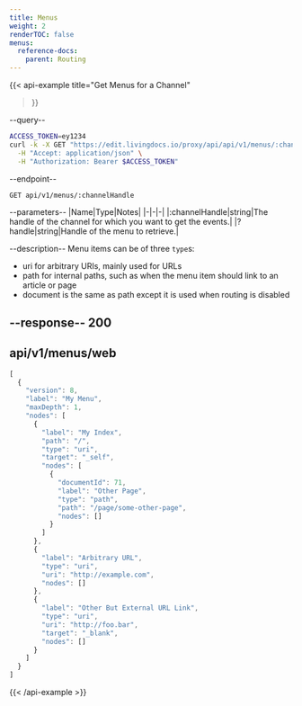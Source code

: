 ```yaml
---
title: Menus
weight: 2
renderTOC: false
menus:
  reference-docs:
    parent: Routing
---
```


{{< api-example
  title="Get Menus for a Channel"
>}}

--query--

```bash
ACCESS_TOKEN=ey1234
curl -k -X GET "https://edit.livingdocs.io/proxy/api/api/v1/menus/:channelHandle" \
  -H "Accept: application/json" \
  -H "Authorization: Bearer $ACCESS_TOKEN"
```

--endpoint--
```
GET api/v1/menus/:channelHandle
```

--parameters--
|Name|Type|Notes|
|-|-|-|
|:channelHandle|string|The handle of the channel for which you want to get the events.|
|?handle|string|Handle of the menu to retrieve.|

--description--
Menu items can be of three `type`s:

- uri for arbitrary URIs, mainly used for URLs
- path for internal paths, such as when the menu item should link to an article or page
- document is the same as path except it is used when routing is disabled

--response--
200
---
api/v1/menus/web
---
```js
[
  {
    "version": 8,
    "label": "My Menu",
    "maxDepth": 1,
    "nodes": [
      {
        "label": "My Index",
        "path": "/",
        "type": "uri",
        "target": "_self",
        "nodes": [
          {
            "documentId": 71,
            "label": "Other Page",
            "type": "path",
            "path": "/page/some-other-page",
            "nodes": []
          }
        ]
      },
      {
        "label": "Arbitrary URL",
        "type": "uri",
        "uri": "http://example.com",
        "nodes": []
      },
      {
        "label": "Other But External URL Link",
        "type": "uri",
        "uri": "http://foo.bar",
        "target": "_blank",
        "nodes": []
      }
    ]
  }
]
```

{{< /api-example >}}